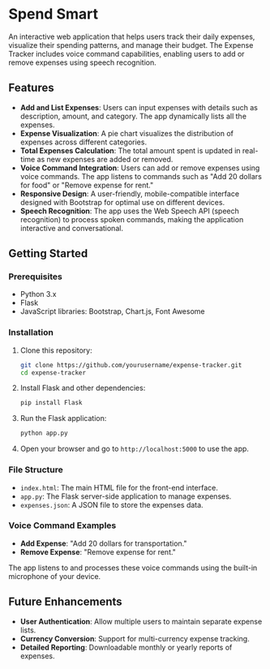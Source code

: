 # Spend Smart

An interactive web application that helps users track their daily expenses, visualize their spending patterns, and manage their budget. The Expense Tracker includes voice command capabilities, enabling users to add or remove expenses using speech recognition.

## Features

* **Add and List Expenses**: Users can input expenses with details such as description, amount, and category. The app dynamically lists all the expenses.
* **Expense Visualization**: A pie chart visualizes the distribution of expenses across different categories.
* **Total Expenses Calculation**: The total amount spent is updated in real-time as new expenses are added or removed.
* **Voice Command Integration**: Users can add or remove expenses using voice commands. The app listens to commands such as "Add 20 dollars for food" or "Remove expense for rent."
* **Responsive Design**: A user-friendly, mobile-compatible interface designed with Bootstrap for optimal use on different devices.
* **Speech Recognition**: The app uses the Web Speech API (speech recognition) to process spoken commands, making the application interactive and conversational.

## Getting Started

### Prerequisites

* Python 3.x
* Flask
* JavaScript libraries: Bootstrap, Chart.js, Font Awesome

### Installation

1. Clone this repository:
    ```bash
    git clone https://github.com/yourusername/expense-tracker.git
    cd expense-tracker
    ```

2. Install Flask and other dependencies:
    ```bash
    pip install Flask
    ```

3. Run the Flask application:
    ```bash
    python app.py
    ```

4. Open your browser and go to `http://localhost:5000` to use the app.

### File Structure

* `index.html`: The main HTML file for the front-end interface.
* `app.py`: The Flask server-side application to manage expenses.
* `expenses.json`: A JSON file to store the expenses data.

### Voice Command Examples

* **Add Expense**: "Add 20 dollars for transportation."
* **Remove Expense**: "Remove expense for rent."

The app listens to and processes these voice commands using the built-in microphone of your device.

## Future Enhancements

* **User Authentication**: Allow multiple users to maintain separate expense lists.
* **Currency Conversion**: Support for multi-currency expense tracking.
* **Detailed Reporting**: Downloadable monthly or yearly reports of expenses.


